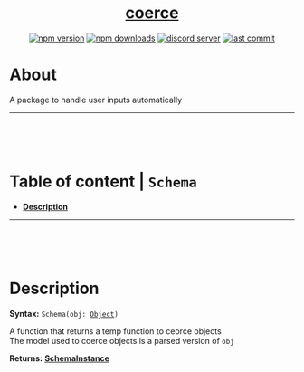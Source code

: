 <div id="top" align="center">

<h1><a href="https://github.com/ThePywon/coerce">coerce</a></h1>
 
[![npm version](https://img.shields.io/npm/v/@protagonists/coerce)](https://npmjs.com/package/@protagonists/coerce)
[![npm downloads](https://img.shields.io/npm/dt/@protagonists/coerce)](https://npmjs.com/package/@protagonists/coerce)
[![discord server](https://img.shields.io/discord/937758194736955443?logo=discord&logoColor=white)](https://discord.gg/cwhj3EgqGP)
[![last commit](https://img.shields.io/github/last-commit/ThePywon/coerce)](https://github.com/ThePywon/coerce)
 
</div>


# About

A package to handle user inputs automatically

---

<br/><br/><br/>


# Table of content | `Schema`

* [**Description**](#description)

---

<br/><br/><br/>


# Description

**Syntax:** `Schema(obj: `[`Object`](https://javascript.info/object)`)`

A function that returns a temp function to ceorce objects  
The model used to coerce objects is a parsed version of `obj`

**Returns:** [**SchemaInstance**](https://github.com/ThePywon/coerce/blob/main/SchemaInstance.md)


